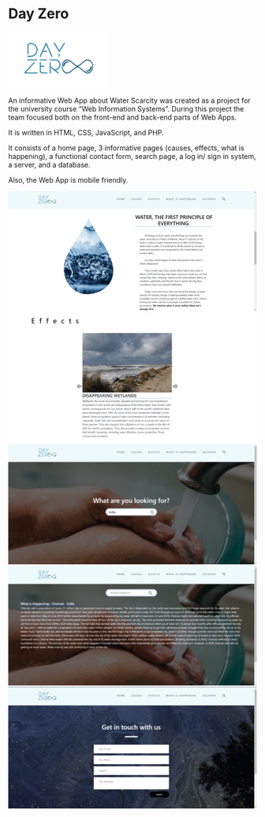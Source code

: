 # Day Zero

<img src="https://github.com/alcmene00/day_zero/blob/main/pictures/dayzero-alt2-1.png" alt="logo" width="40%"/>

An informative Web App about Water Scarcity was created as a project for the university course “Web Information Systems”. During this project the team focused both on the front-end and back-end parts of Web Apps.

It is written in HTML, CSS, JavaScript, and PHP.

It consists of a home page, 3 informative pages (causes, effects, what is happening), a functional contact form, search page, a log in/ sign in system, a server, and a database.

Also, the Web App is mobile friendly.



<img src="https://github.com/alcmene00/day_zero/blob/main/pictures/screenshots/home.png" alt="home"/>
<img src="https://github.com/alcmene00/day_zero/blob/main/pictures/screenshots/effects.png" alt="effects"/>
<img src="https://github.com/alcmene00/day_zero/blob/main/pictures/screenshots/search.png" alt="search"/>
<img src="https://github.com/alcmene00/day_zero/blob/main/pictures/screenshots/search_results.png" alt="search results"/>
<img src="https://github.com/alcmene00/day_zero/blob/main/pictures/screenshots/contact_form.png" alt="contact form"/>
